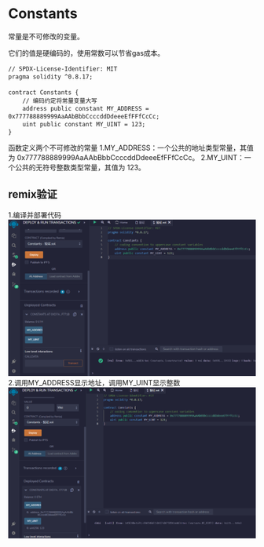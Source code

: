 # Constants

常量是不可修改的变量。

它们的值是硬编码的，使用常数可以节省gas成本。

```solidity
// SPDX-License-Identifier: MIT
pragma solidity ^0.8.17;

contract Constants {
    // 编码约定将常量变量大写
    address public constant MY_ADDRESS = 0x777788889999AaAAbBbbCcccddDdeeeEfFFfCcCc;
    uint public constant MY_UINT = 123;
}
```
函数定义两个不可修改的常量
1.MY_ADDRESS：一个公共的地址类型常量，其值为 0x777788889999AaAAbBbbCcccddDdeeeEfFFfCcCc。
2.MY_UINT：一个公共的无符号整数类型常量，其值为 123。

## remix验证
1.编译并部署代码
![5-1.png](png/5-1.png)
2.调用MY_ADDRESS显示地址，调用MY_UINT显示整数
![5-2.png](png/5-2.png)